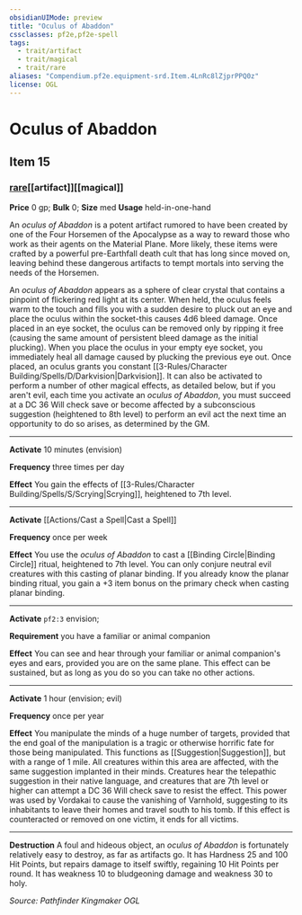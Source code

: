 ```yaml
---
obsidianUIMode: preview
title: "Oculus of Abaddon"
cssclasses: pf2e,pf2e-spell
tags:
  - trait/artifact
  - trait/magical
  - trait/rare
aliases: "Compendium.pf2e.equipment-srd.Item.4LnRc8lZjprPPQ0z"
license: OGL
---
```

# Oculus of Abaddon
## Item 15
### [rare](rare.md "Rare Rarity Trait")[[artifact]][[magical]]


**Price** 0 gp; 
**Bulk** 0; **Size** med
**Usage** held-in-one-hand

An _oculus of Abaddon_ is a potent artifact rumored to have been created by one of the Four Horsemen of the Apocalypse as a way to reward those who work as their agents on the Material Plane. More likely, these items were crafted by a powerful pre-Earthfall death cult that has long since moved on, leaving behind these dangerous artifacts to tempt mortals into serving the needs of the Horsemen.

An _oculus of Abaddon_ appears as a sphere of clear crystal that contains a pinpoint of flickering red light at its center. When held, the oculus feels warm to the touch and fills you with a sudden desire to pluck out an eye and place the oculus within the socket-this causes 4d6 bleed damage. Once placed in an eye socket, the oculus can be removed only by ripping it free (causing the same amount of persistent bleed damage as the initial plucking). When you place the oculus in your empty eye socket, you immediately heal all damage caused by plucking the previous eye out. Once placed, an oculus grants you constant [[3-Rules/Character Building/Spells/D/Darkvision|Darkvision]]. It can also be activated to perform a number of other magical effects, as detailed below, but if you aren't evil, each time you activate an _oculus of Abaddon_, you must succeed at a DC 36 Will check save or become affected by a subconscious suggestion (heightened to 8th level) to perform an evil act the next time an opportunity to do so arises, as determined by the GM.

* * *

**Activate** 10 minutes (envision)

**Frequency** three times per day

**Effect** You gain the effects of [[3-Rules/Character Building/Spells/S/Scrying|Scrying]], heightened to 7th level.

* * *

**Activate** [[Actions/Cast a Spell|Cast a Spell]]

**Frequency** once per week

**Effect** You use the _oculus of Abaddon_ to cast a [[Binding Circle|Binding Circle]] ritual, heightened to 7th level. You can only conjure neutral evil creatures with this casting of planar binding. If you already know the planar binding ritual, you gain a +3 item bonus on the primary check when casting planar binding.

* * *

**Activate** `pf2:3` envision;

**Requirement** you have a familiar or animal companion

**Effect** You can see and hear through your familiar or animal companion's eyes and ears, provided you are on the same plane. This effect can be sustained, but as long as you do so you can take no other actions.

* * *

**Activate** 1 hour (envision; evil)

**Frequency** once per year

**Effect** You manipulate the minds of a huge number of targets, provided that the end goal of the manipulation is a tragic or otherwise horrific fate for those being manipulated. This functions as [[Suggestion|Suggestion]], but with a range of 1 mile. All creatures within this area are affected, with the same suggestion implanted in their minds. Creatures hear the telepathic suggestion in their native language, and creatures that are 7th level or higher can attempt a DC 36 Will check save to resist the effect. This power was used by Vordakai to cause the vanishing of Varnhold, suggesting to its inhabitants to leave their homes and travel south to his tomb. If this effect is counteracted or removed on one victim, it ends for all victims.

* * *

**Destruction** A foul and hideous object, an _oculus of Abaddon_ is fortunately relatively easy to destroy, as far as artifacts go. It has Hardness 25 and 100 Hit Points, but repairs damage to itself swiftly, regaining 10 Hit Points per round. It has weakness 10 to bludgeoning damage and weakness 30 to holy.

*Source: Pathfinder Kingmaker*
*OGL*
